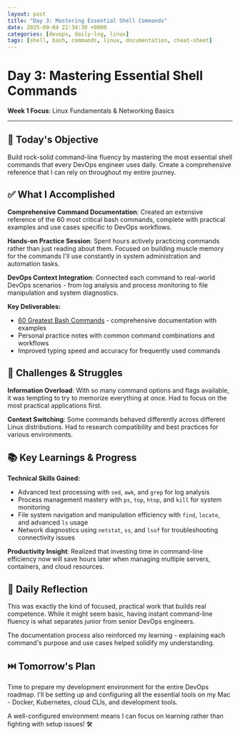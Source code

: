 ```yaml
---
layout: post
title: "Day 3: Mastering Essential Shell Commands"
date: 2025-09-04 22:34:30 +0000
categories: [devops, daily-log, linux]
tags: [shell, bash, commands, linux, documentation, cheat-sheet]
---
```


# Day 3: Mastering Essential Shell Commands

**Week 1 Focus**: Linux Fundamentals & Networking Basics

---

## 🎯 Today's Objective

Build rock-solid command-line fluency by mastering the most essential shell commands that every DevOps engineer uses daily. Create a comprehensive reference that I can rely on throughout my entire journey.

## ✅ What I Accomplished

**Comprehensive Command Documentation**: Created an extensive reference of the 60 most critical bash commands, complete with practical examples and use cases specific to DevOps workflows.

**Hands-on Practice Session**: Spent hours actively practicing commands rather than just reading about them. Focused on building muscle memory for the commands I'll use constantly in system administration and automation tasks.

**DevOps Context Integration**: Connected each command to real-world DevOps scenarios - from log analysis and process monitoring to file manipulation and system diagnostics.

**Key Deliverables:**
- [60 Greatest Bash Commands](https://github.com/Vlad-PLK/DevOps-Cloud-Portfolio/blob/main/docs/linux-terminal-commands.md) - comprehensive documentation with examples
- Personal practice notes with common command combinations and workflows
- Improved typing speed and accuracy for frequently used commands

## 🧗 Challenges & Struggles

**Information Overload**: With so many command options and flags available, it was tempting to try to memorize everything at once. Had to focus on the most practical applications first.

**Context Switching**: Some commands behaved differently across different Linux distributions. Had to research compatibility and best practices for various environments.

## 📚 Key Learnings & Progress

**Technical Skills Gained:**
- Advanced text processing with `sed`, `awk`, and `grep` for log analysis
- Process management mastery with `ps`, `top`, `htop`, and `kill` for system monitoring
- File system navigation and manipulation efficiency with `find`, `locate`, and advanced `ls` usage
- Network diagnostics using `netstat`, `ss`, and `lsof` for troubleshooting connectivity issues

**Productivity Insight**: Realized that investing time in command-line efficiency now will save hours later when managing multiple servers, containers, and cloud resources.

## 🔄 Daily Reflection

This was exactly the kind of focused, practical work that builds real competence. While it might seem basic, having instant command-line fluency is what separates junior from senior DevOps engineers. 

The documentation process also reinforced my learning - explaining each command's purpose and use cases helped solidify my understanding.

## ⏭️ Tomorrow's Plan

Time to prepare my development environment for the entire DevOps roadmap. I'll be setting up and configuring all the essential tools on my Mac - Docker, Kubernetes, cloud CLIs, and development tools.

A well-configured environment means I can focus on learning rather than fighting with setup issues! 🛠️
